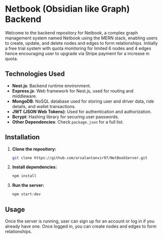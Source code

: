 # Netbook (Obsidian like Graph) Backend

Welcome to the backend repository for Netbook, a complex graph management system named Netbook using the MERN stack, enabling users to create, update, and delete nodes and edges to form relationships. Initially a free trial system with quota monitoring for limited 6 nodes and 4 edges hence encouraging user to upgrade via Stripe payment for a increase in quota.

## Technologies Used

- **Nest.js**: Backend runtime environment.
- **Express.js**: Web framework for Nest.js, used for routing and middleware.
- **MongoDB**: NoSQL database used for storing user and driver data, ride details, and wallet transactions.
- **JWT (JSON Web Tokens)**: Used for authentication and authorization.
- **Bcrypt**: Hashing library for securing user passwords.
- **Other Dependencies**: Check `package.json` for a full list.

## Installation

1. **Clone the repository:**
    ```bash
    git clone https://github.com/arsalantanvir97/NetBookServer.git
    ```

2. **Install dependencies:**
    ```bash
    npm install
    ```

3. **Run the server:**
    ```bash
    npm start:dev
    ```

## Usage

Once the server is running, user can sign up for an account or log in if you already have one. Once logged in, you can create nodes and edges to form relationships.


